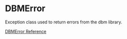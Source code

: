 # DBMError

Exception class used to return errors from the dbm library.

[DBMError Reference](https://ruby-doc.org/stdlib-2.5.0/libdoc/dbm/rdoc/DBMError.html)